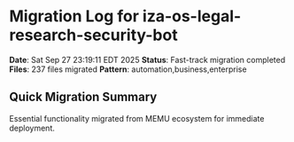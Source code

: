 # Migration Log for iza-os-legal-research-security-bot

**Date**: Sat Sep 27 23:19:11 EDT 2025
**Status**: Fast-track migration completed
**Files**:      237 files migrated
**Pattern**: automation,business,enterprise

## Quick Migration Summary
Essential functionality migrated from MEMU ecosystem for immediate deployment.

